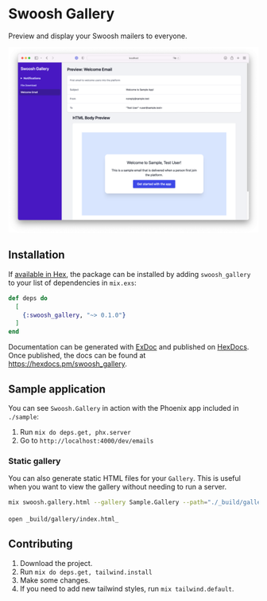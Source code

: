 # Swoosh Gallery

Preview and display your Swoosh mailers to everyone. 

![](assets/docs/screenshot.png)

## Installation

If [available in Hex](https://hex.pm/docs/publish), the package can be installed
by adding `swoosh_gallery` to your list of dependencies in `mix.exs`:

```elixir
def deps do
  [
    {:swoosh_gallery, "~> 0.1.0"}
  ]
end
```

Documentation can be generated with [ExDoc](https://github.com/elixir-lang/ex_doc)
and published on [HexDocs](https://hexdocs.pm). Once published, the docs can
be found at <https://hexdocs.pm/swoosh_gallery>.

## Sample application

You can see `Swoosh.Gallery` in action with the Phoenix app included in `./sample`:

1. Run `mix do deps.get, phx.server`
2. Go to `http://localhost:4000/dev/emails`


### Static gallery

You can also generate static HTML files for your `Gallery`. This is useful when you want to view the gallery without needing to run a server.

```bash
mix swoosh.gallery.html --gallery Sample.Gallery --path="./_build/gallery"

open _build/gallery/index.html_
```


## Contributing

1. Download the project.
2. Run `mix do deps.get, tailwind.install`
3. Make some changes.
4. If you need to add new tailwind styles, run `mix tailwind.default`.
